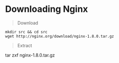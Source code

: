 # Downloading Nginx

> Download

```
mkdir src && cd src
wget http://nginx.org/download/nginx-1.8.0.tar.gz
```

> Extract

tar zxf nginx-1.8.0.tar.gz

